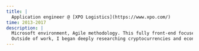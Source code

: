 ```yaml
---
title: |
  Application engineer @ [XPO Logistics](https://www.xpo.com/)
time: 2013-2017
description: |
  Microsoft environment, Agile methodology. This fully front-end focused role highlighted the value of investing in myself and building a skillset focused around my strengths and interests.
  Outside of work, I began deeply researching cryptocurrencies and economics and using open source web development tools for personal projects.
---
```

